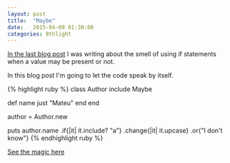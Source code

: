 ```yaml
---
layout: post
title:  "Maybe"
date:   2015-04-09 01:30:00
categories: 8thlight
---
```

[In the last blog post][hof1] I was writing about the smell of using if statements when a value may be present or not. 

[hof1]: /8thlight/2015/04/08/higher-order-functions-i.html

In this blog post I'm going to let the code speak by itself.

{% highlight ruby %}
class Author
  include Maybe
   
  def name
    just "Mateu"
  end
end

author = Author.new

puts author.name
  .if{|it| it.include? "a"}
  .change{|it| it.upcase}
  .or{"I don't know"}
{% endhighlight ruby %}

[See the magic here][code]

[code]: https://gist.github.com/demonh3x/b0ef3ba310757bf8a020
